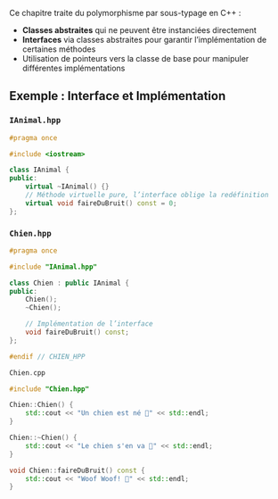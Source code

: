 
Ce chapitre traite du polymorphisme par sous-typage en C++ :  
- **Classes abstraites** qui ne peuvent être instanciées directement  
- **Interfaces** via classes abstraites pour garantir l’implémentation de certaines méthodes  
- Utilisation de pointeurs vers la classe de base pour manipuler différentes implémentations

## Exemple : Interface et Implémentation

### `IAnimal.hpp`
```cpp
#pragma once

#include <iostream>

class IAnimal {
public:
    virtual ~IAnimal() {}
    // Méthode virtuelle pure, l’interface oblige la redéfinition
    virtual void faireDuBruit() const = 0;
};
```

### `Chien.hpp`
```cpp
#pragma once

#include "IAnimal.hpp"

class Chien : public IAnimal {
public:
    Chien();
    ~Chien();

    // Implémentation de l’interface
    void faireDuBruit() const;
};

#endif // CHIEN_HPP

Chien.cpp

#include "Chien.hpp"

Chien::Chien() {
    std::cout << "Un chien est né 🐶" << std::endl;
}

Chien::~Chien() {
    std::cout << "Le chien s'en va 👋" << std::endl;
}

void Chien::faireDuBruit() const {
    std::cout << "Woof Woof! 🐾" << std::endl;
}
```
